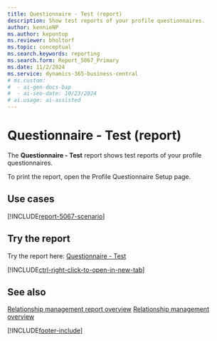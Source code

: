 ```yaml
---
title: Questionnaire - Test (report)
description: Show test reports of your profile questionnaires.
author: kennieNP
ms.author: kepontop
ms.reviewer: bholtorf
ms.topic: conceptual
ms.search.keywords: reporting
ms.search.form: Report_5067_Primary
ms.date: 11/2/2024
ms.service: dynamics-365-business-central
# ms.custom:
#  - ai-gen-docs-bap
#  - ai-seo-date: 10/23/2024
# ai.usage: ai-assisted
---
```


# Questionnaire - Test (report)

The **Questionnaire - Test** report shows test reports of your profile questionnaires. 

To print the report, open the Profile Questionnaire Setup page.


## Use cases

[!INCLUDE[report-5067-scenario](../includes/report-5067-scenario-include.md)]

<!-- 

Prompt

Below is a report in an ERP system. Provide 3-4 use cases for different personas working with project management or finance for projects.

Format like this:    
  
As a <persona>, use the report to    
* use case 1  
* use case 2    

Do not capitalize the persona names. 

Do not start lines with "Use the data to"

## Report name
Questionnaire - Test

## Report description


### What the report does

### Use cases


Please include your data sources and URLs

-->


## Try the report

Try the report here: [Questionnaire - Test](https://businesscentral.dynamics.com?report=5067)

[!INCLUDE[ctrl-right-click-to-open-in-new-tab](../includes/ctrl-right-click-to-open-in-new-tab.md)]

## See also

[Relationship management report overview](../marketing-reports.md)
[Relationship management overview](../marketing-relationship-management.md)

[!INCLUDE[footer-include](../includes/footer-banner.md)]